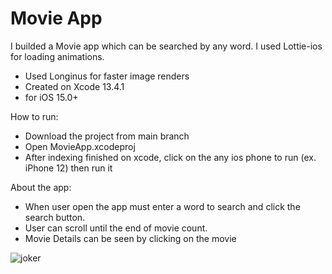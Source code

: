 # Movie App
 
I builded a Movie app which can be searched by any word. I used Lottie-ios for loading animations.
- Used Longinus for faster image renders
- Created on Xcode 13.4.1
- for iOS 15.0+

How to run:
- Download the project from main branch 
- Open MovieApp.xcodeproj
- After indexing finished on xcode, click on the any ios phone to run (ex. iPhone 12) then run it

About the app:

- When user open the app must enter a word to search and click the search button.
- User can scroll until the end of movie count.
- Movie Details can be seen by clicking on the movie

![joker](https://user-images.githubusercontent.com/20578545/183287541-5a37b3cf-6664-4155-b5e7-510331b02a1b.gif)
